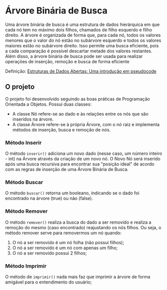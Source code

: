# Árvore Binária de Busca

Uma árvore binária de busca é uma estrutura de dados hierárquica em que cada nó tem no máximo dois filhos, chamados de filho esquerdo e filho direito. 
A árvore é organizada de forma que, para cada nó, todos os valores menores que o valor do nó estão no subárvore esquerdo e todos os valores maiores estão no subárvore direito. 
Isso permite uma busca eficiente, pois a cada comparação é possível descartar metade dos valores restantes. Além disso, a árvore binária de busca pode ser usada para realizar operações de inserção, remoção e busca de forma eficiente

Definição: [Estruturas de Dados Abertas: Uma introdução em pseudocode](https://www.facom.ufu.br/~albertini/ods-python.pdf)

## O projeto

O projeto foi desenvolvido seguindo as boas práticas de Programação Orientada a Objetos.
Possui duas classes:
- A classe Nó refere-se ao dado e às relações entre os nós que são inseridos na árvore.
- A classe Árvore refere-se à própria Árvore, com o nó raiz e implementa métodos de inserção, busca e remoção de nós.

### Método Inserir

O método `inserir()` adiciona um novo dado (nesse caso, um número inteiro - int) na Árvore através da criação de um novo nó.
O Novo Nó será inserido após uma busca recursiva para encontrar sua "posição ideal" de acordo com as regras de inserção de uma Árvore Binária de Busca.

### Método Buscar

O método `buscar()` retorna um booleano, indicando se o dado foi encontrado na árvore (true) ou não (false).

### Método Remover

O método `remover()` realiza a busca do dado a ser removido e realiza a remoção do mesmo (caso encontrado) reajustando os nós filhos.
Ou seja, o método remover serve para removermos um nó quando:
1. O nó a ser removido é um nó folha (não possui filhos);
2. O nó a ser removido é um nó com apenas um filho;
3. O nó a ser removido possui 2 filhos;

### Método Imprimir
O método de `imprimir()` nada mais faz que imprimir a árvore de forma amigável para o entendimento do usuário;

